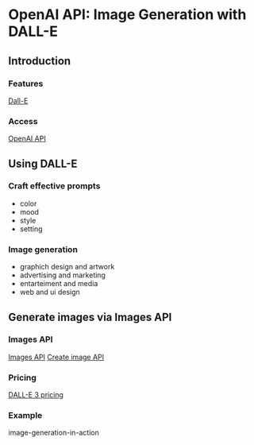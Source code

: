 # OpenAI API: Image Generation with DALL-E

## Introduction

### Features

[Dall-E](https://openai.com/it-IT/index/dall-e-2/)

### Access

[OpenAI API](https://platform.openai.com/docs/api-reference/images/create)

## Using DALL-E

### Craft effective prompts

- color
- mood
- style
- setting

### Image generation

- graphich design and artwork
- advertising and marketing
- entarteiment and media
- web and ui design
  
## Generate images via Images API

### Images API

[Images API](https://platform.openai.com/docs/guides/images-vision?api-mode=responses)
[Create image API](https://platform.openai.com/docs/api-reference/images/create)

### Pricing

[DALL-E 3 pricing](https://platform.openai.com/docs/pricing)

### Example

image-generation-in-action
